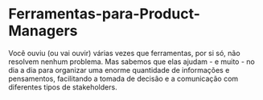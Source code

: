 # Ferramentas-para-Product-Managers
Você ouviu (ou vai ouvir) várias vezes que ferramentas, por si só, não resolvem nenhum problema. Mas sabemos que elas ajudam - e muito - no dia a dia para organizar uma enorme quantidade de informações e pensamentos, facilitando a tomada de decisão e a comunicação com diferentes tipos de stakeholders.
